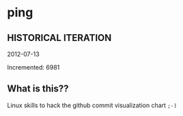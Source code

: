 # ping

## HISTORICAL ITERATION
2012-07-13

Incremented: 6981

## What is this?? 
Linux skills to hack the github commit visualization chart `;-)`
